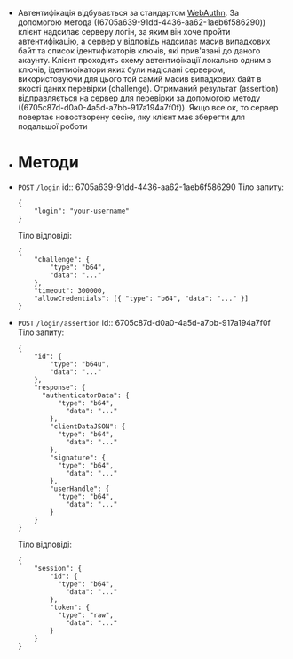 - Автентифікація відбувається за стандартом [WebAuthn](https://w3c.github.io/webauthn/).
  За допомогою метода ((6705a639-91dd-4436-aa62-1aeb6f586290)) клієнт надсилає серверу логін, за яким він хоче пройти автентифікацію, а сервер у відповідь надсилає масив випадкових байт та список ідентифікаторів ключів, які прив'язані до даного акаунту. Клієнт проходить схему автентифікації локально одним з ключів, ідентифікатори яких були надіслані сервером, використовуючи для цього той самий масив випадкових байт в якості даних перевірки (challenge). Отриманий результат (assertion) відправляється на сервер для перевірки за допомогою методу ((6705c87d-d0a0-4a5d-a7bb-917a194a7f0f)). Якщо все ок, то сервер повертає новостворену сесію, яку клієнт має зберегти для подальшої роботи
- # Методи
- `POST` `/login`
  id:: 6705a639-91dd-4436-aa62-1aeb6f586290
  Тіло запиту:
  ```
  {
      "login": "your-username"
  }
  ```
  Тіло відповіді:
  ```
  {
      "challenge": {
          "type": "b64",
          "data": "..."
      },
      "timeout": 300000,
      "allowCredentials": [{ "type": "b64", "data": "..." }]
  }
  ```
- `POST` `/login/assertion`
  id:: 6705c87d-d0a0-4a5d-a7bb-917a194a7f0f
  Тіло запиту:
  ```
  {
      "id": {
          "type": "b64u",
          "data": "..."
      },
      "response": {
      	"authenticatorData": {
          	"type": "b64",
              "data": "..."
          },
          "clientDataJSON": {
          	"type": "b64",
              "data": "..."
          },
          "signature": {
          	"type": "b64",
              "data": "..."
          },
          "userHandle": {
          	"type": "b64",
              "data": "..."
          }
      }
  }
  ```
  Тіло відповіді:
  ```
  {
      "session": {
          "id": {
          	"type": "b64",
              "data": "..."
          },
          "token": {
          	"type": "raw",
              "data": "..."
          }
      }
  }
  ```